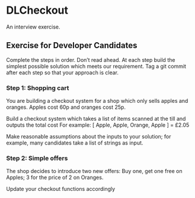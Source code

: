 # DLCheckout

An interview exercise.

## Exercise for Developer Candidates

Complete the steps in order. Don’t read ahead. At each step build the simplest possible solution which meets our requirement. Tag a git commit after each step so that your approach is clear.

### Step 1: Shopping cart
You are building a checkout system for a shop which only sells apples and oranges.
Apples cost 60p and oranges cost 25p.

Build a checkout system which takes a list of items scanned at the till and outputs the total cost 
For example: [ Apple, Apple, Orange, Apple ] = £2.05

Make reasonable assumptions about the inputs to your solution; for example, many candidates take a list of strings as input.


### Step 2: Simple offers
The shop decides to introduce two new offers: 
 Buy one, get one free on Apples; 
 3 for the price of 2 on Oranges.

Update your checkout functions accordingly

